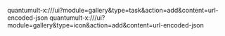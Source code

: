 quantumult-x:///ui?module=gallery&type=task&action=add&content=url-encoded-json
quantumult-x:///ui?module=gallery&type=icon&action=add&content=url-encoded-json
